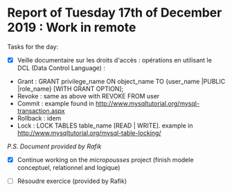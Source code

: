 # Report of Tuesday 17th of December 2019 : Work in remote

Tasks for the day:

- [x] Veille documentaire sur les droits d'accès : opérations en utilisant le DCL (Data Control Language) :

* Grant : GRANT privilege_name ON object_name TO {user_name |PUBLIC |role_name} [WITH GRANT OPTION]; 
* Revoke : same as above with REVOKE FROM user
* Commit : example found in http://www.mysqltutorial.org/mysql-transaction.aspx  
* Rollback : idem
* Lock : LOCK TABLES table_name [READ | WRITE]. example in http://www.mysqltutorial.org/mysql-table-locking/

*P.S. Document provided by Rafik*

- [x] Continue working on the *micropousses* project (finish modele conceptuel, relationnel and logique)

- [ ] Résoudre exercice (provided by Rafik)
